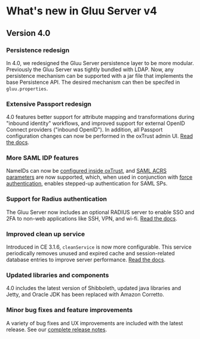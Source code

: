 # What's new in Gluu Server v4

## Version 4.0

### Persistence redesign
In 4.0, we redesigned the Gluu Server persistence layer to be more modular. Previously the Gluu Server was tightly bundled with LDAP. Now, any persistence mechanism can be supported with a jar file that implements the base Persistence API. The desired mechanism can then be specifed in `gluu.properties`.  

### Extensive Passport redesign
4.0 features better support for attribute mapping and transformations during "inbound identity" workflows, and improved support for external OpenID Connect providers ("inbound OpenID"). In addition, all Passport configuration changes can now be performed in the oxTrust admin UI. [Read the docs](./authn-guide/passport.md).

### More SAML IDP features
NameIDs can now be [configured inside oxTrust](./admin-guide/saml.md#configure-nameid-in-oxtrust), and [SAML ACRS parameters](./admin-guide/saml.md#authncontextclassref-support) are now supported, which, when used in conjunction with [force authentication](./admin-guide/saml.md#force-authentication), enables stepped-up authentication for SAML SPs. 

### Support for Radius authentication
The Gluu Server now includes an optional RADIUS server to enable SSO and 2FA to non-web applications like SSH, VPN, and wi-fi. [Read the docs](./admin-guide/radius-server/gluu-radius.md).

### Improved clean up service
Introduced in CE 3.1.6, `cleanService` is now more configurable. This service periodically removes unused and expired cache and session-related database entries to improve server performance. [Read the docs](./operation/cleanup.md).

### Updated libraries and components 
4.0 includes the latest version of Shibboleth, updated java libraries and Jetty, and Oracle JDK has been replaced with Amazon Corretto.

### Minor bug fixes and feature improvements
A variety of bug fixes and UX improvements are included with the latest release. See our [complete release notes](https://gluu.org/docs/ce/4.0/release-notes/#changes).
